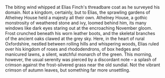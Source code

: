The biting wind whipped at Elias Finch's threadbare coat as he surveyed his domain. Not a kingdom, certainly, but to Elias, the sprawling gardens of Athelney House held a majesty all their own.  Athelney House, a gothic monstrosity of weathered stone and ivy, loomed behind him, its many windows like dark eyes staring out at the encroaching November gloom. Frost crunched beneath his worn leather boots, and the skeletal branches of the ancient oaks clawed at the grey sky. Here, in the heart of rural Oxfordshire, nestled between rolling hills and whispering woods, Elias ruled over his kingdom of roses and rhododendrons, of box hedges and manicured lawns, a silent, watchful monarch of the green.  This morning, however, the usual serenity was pierced by a discordant note – a splash of crimson against the frost-silvered grass near the old sundial. Not the vibrant crimson of autumn leaves, but something far more unsettling.
